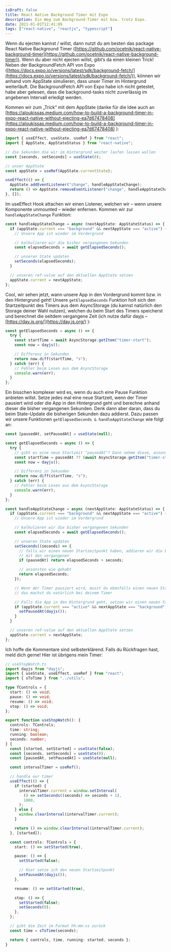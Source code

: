 ```yaml
---
isDraft: false
title: React Native Background Timer mit Expo
description: Ein Weg zum Background-Timer mit bzw. trotz Expo.
date: 2021-01-01T12:41:09
tags: ["react-native", "reactjs", "typescript"]
---
```


Wenn du ejecten kannst / willst, dann nutzt du am besten das package React Native Background Timer ([https://github.com/ocetnik/react-native-background-timer](https://github.com/ocetnik/react-native-background-timer)). Wenn du aber nicht ejecten willst, gibt’s da einen kleinen Trick! Neben der BackgroundFetch API von Expo ([https://docs.expo.io/versions/latest/sdk/background-fetch/](https://docs.expo.io/versions/latest/sdk/background-fetch/)), können wir anhand vom AppState simulieren, dass unser Timer im Hintergrund weiterläuft. Die BackgroundFetch API von Expo habe ich nicht getestet, habe aber gelesen, dass die background-tasks nicht zuverlässig im angebenen Intervall erledigt werden.

Kommen wir zum „Trick“ mit dem AppState (danke für die Idee auch an [https://aloukissas.medium.com/how-to-build-a-background-timer-in-expo-react-native-without-ejecting-ea7d67478408](https://aloukissas.medium.com/how-to-build-a-background-timer-in-expo-react-native-without-ejecting-ea7d67478408) ):

```typescript
import { useEffect, useState, useRef } from "react";
import { AppState, AppStateStatus } from "react-native";

// die Sekunden die wir im Hintergrund weiter laufen lassen wollen
const [seconds, setSeconds] = useState(0);

// unser AppState
const appState = useRef(AppState.currentState);

useEffect(() => {
  AppState.addEventListener("change", handleAppStateChange);
  return () => AppState.removeEventListener("change", handleAppStateChange);
}, []);
```

Im useEffect Hook attachen wir einen Listener, welchen wir – wenn unsere Komponente unmounted – wieder enfernen. Kommen wir zur `handleAppStateChange` Funktion:

```typescript
const handleAppStateChange = async (nextAppState: AppStateStatus) => {
  if (appState.current === "background" && nextAppState === "active") {
    // Unsere App ist wieder im Vordergrund

    // kalkulieren wir die bisher vergangenen Sekunden
    const elapsedSeconds = await getElapsedSeconds();

    // unseren State updaten
    setSeconds(elapsedSeconds);
  }

  // unseren ref-value auf den aktuellen AppState setzen
  appState.current = nextAppState;
};
```

Cool, wir sehen jetzt, wann unsere App in den Vordergrund kommt bzw. in den Hintergrund geht! Unsere `getElapsedSeconds` Funktion holt sich den Startzeitpunkt des Timers aus dem AsyncStorage (du kannst natürlich den Storage deiner Wahl nutzen), welchen du beim Start des Timers speicherst und berechnet die seitdem vergangene Zeit (ich nutze dafür dayjs – [https://day.js.org/](https://day.js.org/) ):

```typescript
const getElapsedSeconds = async () => {
  try {
    const startTime = await AsyncStorage.getItem("timer-start");
    const now = dayjs();

    // Differenz in Sekunden
    return now.diff(startTime, "s");
  } catch (err) {
    // Fehler beim Lesen aus dem AsyncStorage
    console.warn(err);
  }
};
```

Ein bisschen komplexer wird es, wenn du auch eine Pause Funktion anbieten willst. Setze jedes mal eine neue Startzeit, wenn der Timer pausiert wird oder die App in den Hintergrund geht und berechne anhand dieser die bisher vergangenen Sekunden. Denk dann aber daran, dass du beim State-Update die bisherigen Sekunden dazu addierst. Dazu passen wir unsere Funktionen `getElapsedSeconds & handleAppStateChange` wie folgt an:

```typescript
const [pausedAt, setPausedAt] = useState(null);

const getElapsedSeconds = async () => {
  try {
    // gibt es eine neue Startzeit "pausedAt"? Dann nehme diese, ansonsten wie gehabt
    const startTime = pausedAt ?? (await AsyncStorage.getItem("timer-start"));
    const now = dayjs();

    // Differenz in Sekunden
    return now.diff(startTime, "s");
  } catch (err) {
    // Fehler beim Lesen aus dem AsyncStorage
    console.warn(err);
  }
};

const handleAppStateChange = async (nextAppState: AppStateStatus) => {
  if (appState.current === "background" && nextAppState === "active") {
    // Unsere App ist wieder im Vordergrund

    // kalkulieren wir die bisher vergangenen Sekunden
    const elapsedSeconds = await getElapsedSeconds();

    // unseren State updaten
    setSeconds((seconds) => {
      // falls wir einen neuen Startzeitpunkt haben, addieren wir die bisherigen Sekunden
      // mit den vergangenen
      if (pausedAt) return elapsedSeconds + seconds;

      // ansonsten wie gehabt
      return elapsedSeconds;
    });

    // Wenn der Timer pausiert wird, musst du ebenfalls einen neuen Startzeitpunkt setzen
    // das machst du natürlich bei deinem Timer

    // Falls die App in den Hintergrund geht, setzen wir einen neuen Startzeitpunkt
    if (appState.current === "active" && nextAppState === "background") {
      setPausedAt(dayjs());
    }
  }

  // unseren ref-value auf den aktuellen AppState setzen
  appState.current = nextAppState;
};
```

Ich hoffe die Kommentare sind selbsterklärend. Falls du Rückfragen hast, meld dich gerne! Hier ist übrigens mein Timer:

```typescript
// useStopWatch.ts
import dayjs from "dayjs";
import { useState, useEffect, useRef } from "react";
import { sToTime } from "../utils";

type TControls = {
  start: () => void;
  pause: () => void;
  resume: () => void;
  stop: () => void;
};

export function useStopWatch(): {
  controls: TControls;
  time: string;
  running: boolean;
  seconds: number;
} {
  const [started, setStarted] = useState(false);
  const [seconds, setSeconds] = useState(0);
  const [pausedAt, setPausedAt] = useState(null);

  const intervalTimer = useRef();

  // handle our timer
  useEffect(() => {
    if (started) {
      intervalTimer.current = window.setInterval(
        () => setSeconds((seconds) => seconds + 1),
        1000,
      );
    } else {
      window.clearInterval(intervalTimer.current);
    }

    return () => window.clearInterval(intervalTimer.current);
  }, [started]);

  const controls: TControls = {
    start: () => setStarted(true),

    pause: () => {
      setStarted(false);

      // Hier setze ich den neuen Startzeitpunkt
      setPausedAt(dayjs());
    },

    resume: () => setStarted(true),

    stop: () => {
      setStarted(false);
      setSeconds(0);
    },
  };

  // gibt die Zeit im Format hh:mm:ss zurück
  const time = sToTime(seconds);

  return { controls, time, running: started, seconds };
}
```
